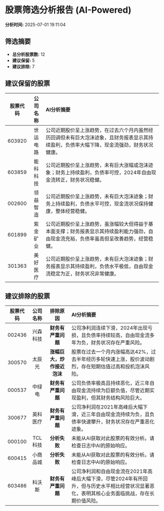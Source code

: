 # 股票筛选分析报告 (AI-Powered)

**分析时间:** 2025-07-01 19:11:04

## 筛选摘要

- **总分析股票数:** 12
- **建议保留:** 5
- **建议排除:** 7

## 建议保留的股票

| 股票代码 | 公司名称 | AI分析摘要 |
|:---:|:---:|:---|
| 603920 | 世运电路 | 公司近期股价呈上涨趋势，在过去六个月内虽然经历回调但未有巨大泡沫迹象，且财务报表显示其持续盈利，负债率大幅下降，现金流强劲，财务状况健康。 |
| 603859 | 能科科技 | 公司近期股价呈上涨趋势，未有巨大涨幅或泡沫迹象；财务上持续盈利，负债率可控，2024年自由现金流转正，财务状况稳健。 |
| 002600 | 领益智造 | 公司近期股价呈上涨趋势，未有巨大泡沫迹象；财务上持续盈利，负债水平可控，现金流状况保持健康，整体经营稳健。 |
| 601899 | 紫金矿业 | 公司近期股价呈上涨趋势，虽涨幅较大但得益于基本面支撑；财务报表显示其持续盈利能力强劲，自由现金流充裕，负债率虽高但呈改善趋势，经营稳健。 |
| 301363 | 美好医疗 | 公司近期股价呈上涨趋势，未有巨大泡沫迹象；财务报表显示其持续盈利，负债水平极低，自由现金流稳定为正，财务状况非常健康。 |

## 建议排除的股票

| 股票代码 | 公司名称 | 排除原因 | AI分析摘要 |
|:---:|:---:|:---:|:---|
| 002436 | 兴森科技 | **财务有严重问题** | 公司净利润连续下滑，2024年出现亏损，且负债率持续较高，自由现金流多年为负，财务状况存在严重风险。 |
| 300570 | 太辰光 | **涨幅巨大，炒作接近泡沫** | 股票在过去一个月内涨幅高达42%，过去半年经历多轮快速上涨，股价波动剧烈，存在短期估值过高和投机泡沫风险。 |
| 000537 | 中绿电 | **财务有严重问题** | 公司负债率极高且持续恶化，近三年自由现金流持续为巨额负值，尽管近期实现盈利，但其财务结构风险巨大。 |
| 300677 | 英科医疗 | **财务有严重问题** | 公司净利润在2021年高峰后大幅下滑，近三年自由现金流持续为负，且负债率快速攀升，财务状况存在严重恶化迹象。 |
| 000100 | TCL科技 | **分析失败** | 未能从AI获取对此股票的有效分析。请检查日志中AI的原始响应。 |
| 600415 | 小商品城 | **分析失败** | 未能从AI获取对此股票的有效分析。请检查日志中AI的原始响应。 |
| 603486 | 科沃斯 | **财务有严重问题** | 公司净利润和自由现金流在2021年高峰后大幅下滑，尽管2024年有所回升，但与历史水平相比经营状况显著恶化，表明其核心业务面临挑战，存在长期价值风险。 |

